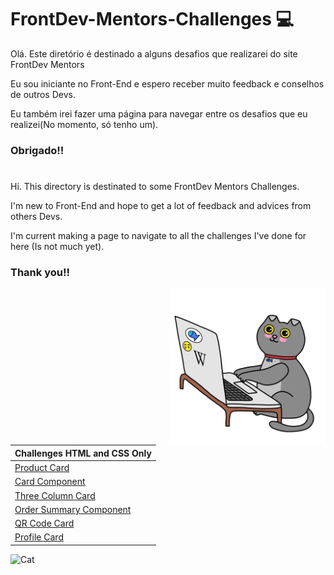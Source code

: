 # FrontDev-Mentors-Challenges 💻

<p> Olá. Este diretório é destinado a alguns desafios que realizarei do site FrontDev Mentors</p>
<p> Eu sou iniciante no Front-End e espero receber muito feedback e conselhos de outros Devs. </p>
<p> Eu também irei fazer uma página para navegar entre os desafios que eu realizei(No momento, só tenho um). </p>

### Obrigado!!
# 
<p> Hi. This directory is destinated to some FrontDev Mentors Challenges.</p>
<p> I'm new to Front-End and hope to get a lot of feedback and advices from others Devs. </p>
<p> I'm current making a page to navigate to all the challenges I've done for here (Is not much yet). </p>

### Thank you!!
<img width = "250" align = "right" src="https://github.com/HawkEyeB/FrontDev-Mentors-Challenges/blob/main/Cat.gif">

|**Challenges HTML and CSS Only**|
|:-------------------------------|
|[Product Card](https://hawkeyeb.github.io/FrontDev-Mentors-Challenges/Product_Card)|
|[Card Component](https://hawkeyeb.github.io/FrontDev-Mentors-Challenges/Card-Component)|
|[Three Column Card](https://hawkeyeb.github.io/FrontDev-Mentors-Challenges/Three-Column-Card)|
|[Order Summary Component](https://hawkeyeb.github.io/FrontDev-Mentors-Challenges/Order-Summary-Component-Card)|
|[QR Code Card](https://hawkeyeb.github.io/FrontDev-Mentors-Challenges/QR-Code-Card)|
|[Profile Card](https://hawkeyeb.github.io/FrontDev-Mentors-Challenges/Profile-Card-Component)|




![Cat](https://user-images.githubusercontent.com/56962442/195407603-613d0561-636f-4c53-bfcf-cbf637a94e2e.gif)
